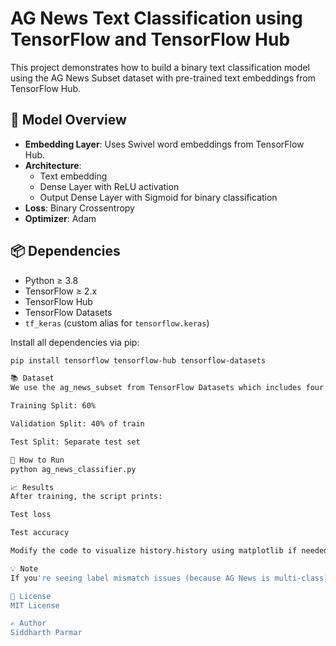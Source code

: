 # AG News Text Classification using TensorFlow and TensorFlow Hub

This project demonstrates how to build a binary text classification model using the AG News Subset dataset with pre-trained text embeddings from TensorFlow Hub.

## 🧠 Model Overview

- **Embedding Layer**: Uses Swivel word embeddings from TensorFlow Hub.
- **Architecture**:
  - Text embedding
  - Dense Layer with ReLU activation
  - Output Dense Layer with Sigmoid for binary classification
- **Loss**: Binary Crossentropy
- **Optimizer**: Adam

## 📦 Dependencies

- Python ≥ 3.8
- TensorFlow ≥ 2.x
- TensorFlow Hub
- TensorFlow Datasets
- `tf_keras` (custom alias for `tensorflow.keras`)

Install all dependencies via pip:

```bash
pip install tensorflow tensorflow-hub tensorflow-datasets

📚 Dataset
We use the ag_news_subset from TensorFlow Datasets which includes four classes of news articles. However, this script assumes binary classification, so you may want to adjust the labels accordingly.

Training Split: 60%

Validation Split: 40% of train

Test Split: Separate test set

🚀 How to Run
python ag_news_classifier.py

📈 Results
After training, the script prints:

Test loss

Test accuracy

Modify the code to visualize history.history using matplotlib if needed.

💡 Note
If you're seeing label mismatch issues (because AG News is multi-class), update the last layer and loss to support multi-class classification (SparseCategoricalCrossentropy and softmax) instead of binary.

📜 License
MIT License

✍️ Author
Siddharth Parmar
